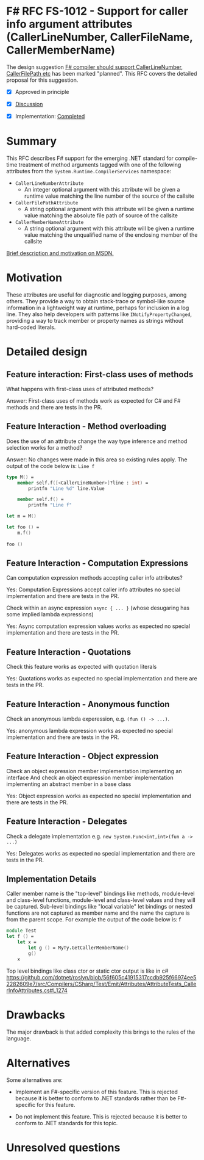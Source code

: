 # F# RFC FS-1012 - Support for caller info argument attributes (CallerLineNumber, CallerFileName, CallerMemberName)

The design suggestion [F# compiler should support CallerLineNumber, CallerFilePath etc](https://fslang.uservoice.com/forums/245727-f-language/suggestions/8899330-f-compiler-should-support-callerlinenumber-calle) has been marked "planned".
This RFC covers the detailed proposal for this suggestion.

* [x] Approved in principle
* [x] [Discussion](https://github.com/fsharp/FSharpLangDesign/issues/84)
* [x] Implementation: [Completed](https://github.com/dotnet/fsharp/issues/1114)


# Summary
[summary]: #summary

This RFC describes F# support for the emerging .NET standard for compile-time treatment of method arguments tagged with one of
the following attributes from the `System.Runtime.CompilerServices` namespace:

  - `CallerLineNumberAttribute`
    - An integer optional argument with this attribute will be given a runtime value matching the line number of the source of the callsite
  - `CallerFilePathAttribute`
    - A string optional argument with this attribute will be given a runtime value matching the absolute file path of source of the callsite
  - `CallerMemberNameAttribute`
    - A string optional argument with this attribute will be given a runtime value matching the unqualified name of the enclosing member of the callsite

[Brief description and motivation on MSDN.](https://msdn.microsoft.com/en-us/library/hh534540.aspx)

# Motivation
[motivation]: #motivation

These attributes are useful for diagnostic and logging purposes, among others. They provide a way to obtain stack-trace or symbol-like source
information in a lightweight way at runtime, perhaps for inclusion in a log line. They also help developers with patterns like `INotifyPropertyChanged`,
providing a way to track member or property names as strings without hard-coded literals.

# Detailed design
[design]: #detailed-design

## Feature interaction: First-class uses of methods

What happens with first-class uses of attributed methods?

Answer: First-class uses of methods work as expected for C# and F# methods and there are tests in the PR.

## Feature Interaction - Method overloading

Does the use of an attribute change the way type inference and method selection works for a method?

Answer: No changes were made in this area so existing rules apply. The output of the code below is: ``Line f``

```fsharp
type M() =
    member self.f([<CallerLineNumber>]?line : int) =
        printfn "Line %d" line.Value

    member self.f() =
        printfn "Line f"

let m = M()

let foo () =
    m.f()
    
foo ()

```

## Feature Interaction - Computation Expressions

Can computation expression methods accepting caller info attributes?

Yes: Computation Expressions accept caller info attributes no special implementation and there are tests in the PR.

Check within an async expression ``async { ... }`` (whose desugaring has some implied lambda expressions)

Yes: Async computation expression values works as expected no special implementation and there are tests in the PR.

## Feature Interaction - Quotations

Check this feature works as expected with quotation literals

Yes: Quotations works as expected no special implementation and there are tests in the PR.

## Feature Interaction - Anonymous function

Check an anonymous lambda experession, e.g. ``(fun () -> ...)``.  

Yes: anonymous lambda expression works as expected no special implementation and there are tests in the PR.

## Feature Interaction - Object expression

Check an object expression member implementation implementing an interface
And check an object expression member implementation implementing an abstract member in a base class

Yes: Object expression works as expected no special implementation and there are tests in the PR.

## Feature Interaction - Delegates

Check a delegate implementation e.g. ``new System.Func<int,int>(fun a -> ...)``

Yes: Delegates works as expected no special implementation and there are tests in the PR.

## Implementation Details
Caller member name is the "top-level" bindings like methods, module-level and class-level functions, module-level and class-level values and they will be captured.
Sub-level bindings like "local variable" let bindings or nested functions are not captured as member name and the name the capture is from the parent scope.
For example the output of the code below is: f
```fsharp
module Test
let f () = 
    let x = 
        let g () = MyTy.GetCallerMemberName() 
        g()
    x
```

Top level bindings like class ctor or static ctor output is like in c# https://github.com/dotnet/roslyn/blob/56f605c41915317ccdb925f66974ee52282609e7/src/Compilers/CSharp/Test/Emit/Attributes/AttributeTests_CallerInfoAttributes.cs#L1274

# Drawbacks
[drawbacks]: #drawbacks

The major drawback is that added complexity this brings to the rules of the language.

# Alternatives
[alternatives]: #alternatives

Some alternatives are:

- Implement an F#-specific version of this feature.  This is rejected because it is better to conform to .NET standards rather than be F#-specific for this feature.

- Do not implement this feature.  This is rejected because it is better to conform to .NET standards for this topic.


# Unresolved questions
[unresolved]: #unresolved-questions

